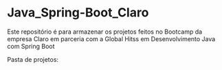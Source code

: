 # Java_Spring-Boot_Claro
Este repositório é para armazenar os projetos feitos no Bootcamp da empresa Claro em parceria com a Global Hitss em Desenvolvimento Java com Spring Boot

Pasta de projetos: